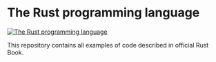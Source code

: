 # The Rust programming language

[![The Rust programming language](https://raw.githubusercontent.com/rust-lang/rust-artwork/master/logo/rust-logo-64x64-blk.png)](https://doc.rust-lang.org/book/)
<br/>

This repository contains all examples of code described in official Rust Book.